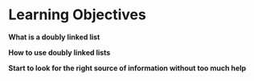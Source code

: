 # Learning Objectives

**What is a doubly linked list**

**How to use doubly linked lists**

**Start to look for the right source of information without too much help**
